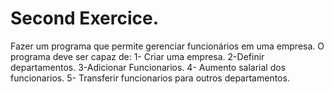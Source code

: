 # Second Exercice.

 Fazer um programa que permite gerenciar funcionários em uma empresa.
 O programa deve ser capaz de:
  1- Criar uma empresa.
  2-Definir departamentos.
  3-Adicionar Funcionarios.
  4- Aumento salarial dos funcionarios.
  5- Transferir funcionarios para outros departamentos.

